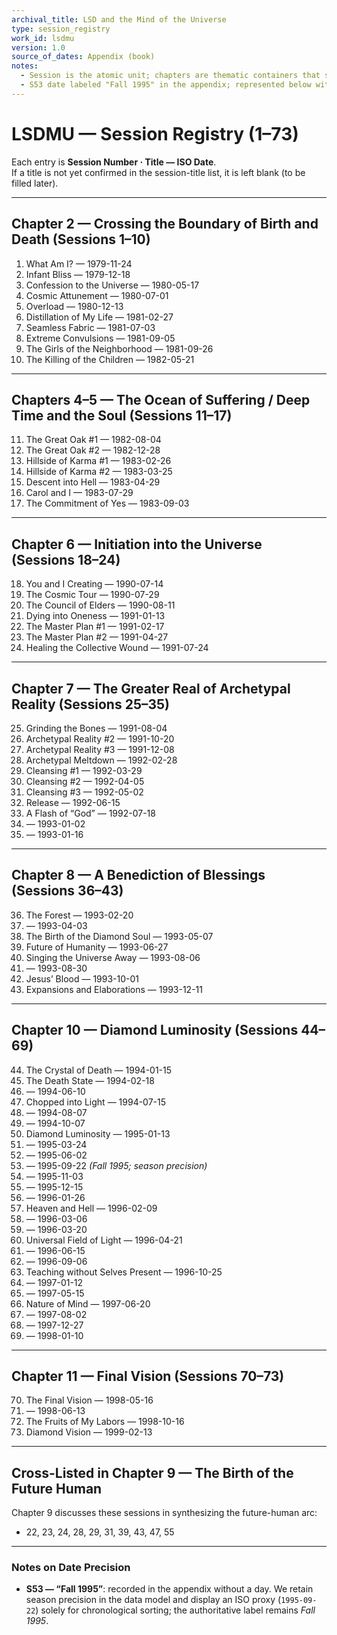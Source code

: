 ```yaml
---
archival_title: LSD and the Mind of the Universe
type: session_registry
work_id: lsdmu
version: 1.0
source_of_dates: Appendix (book)
notes:
  - Session is the atomic unit; chapters are thematic containers that sometimes cross-list sessions.
  - S53 date labeled "Fall 1995" in the appendix; represented below with season precision.
---
```


# LSDMU — Session Registry (1–73)

Each entry is **Session Number · Title — ISO Date**.  
If a title is not yet confirmed in the session-title list, it is left blank (to be filled later).

---

## Chapter 2 — Crossing the Boundary of Birth and Death (Sessions 1–10)
1. What Am I? — 1979-11-24  
2. Infant Bliss — 1979-12-18  
3. Confession to the Universe — 1980-05-17  
4. Cosmic Attunement — 1980-07-01  
5. Overload — 1980-12-13  
6. Distillation of My Life — 1981-02-27  
7. Seamless Fabric — 1981-07-03  
8. Extreme Convulsions — 1981-09-05  
9. The Girls of the Neighborhood — 1981-09-26  
10. The Killing of the Children — 1982-05-21  

---

## Chapters 4–5 — The Ocean of Suffering / Deep Time and the Soul (Sessions 11–17)
11. The Great Oak #1 — 1982-08-04  
12. The Great Oak #2 — 1982-12-28  
13. Hillside of Karma #1 — 1983-02-26  
14. Hillside of Karma #2 — 1983-03-25  
15. Descent into Hell — 1983-04-29  
16. Carol and I — 1983-07-29  
17. The Commitment of Yes — 1983-09-03  

---

## Chapter 6 — Initiation into the Universe (Sessions 18–24)
18. You and I Creating — 1990-07-14  
19. The Cosmic Tour — 1990-07-29  
20. The Council of Elders — 1990-08-11  
21. Dying into Oneness — 1991-01-13  
22. The Master Plan #1 — 1991-02-17  
23. The Master Plan #2 — 1991-04-27  
24. Healing the Collective Wound — 1991-07-24  

---

## Chapter 7 — The Greater Real of Archetypal Reality (Sessions 25–35)
25. Grinding the Bones — 1991-08-04  
26. Archetypal Reality #2 — 1991-10-20  
27. Archetypal Reality #3 — 1991-12-08  
28. Archetypal Meltdown — 1992-02-28  
29. Cleansing #1 — 1992-03-29  
30. Cleansing #2 — 1992-04-05  
31. Cleansing #3 — 1992-05-02  
32. Release — 1992-06-15  
33. A Flash of “God” — 1992-07-18  
34. — 1993-01-02  
35. — 1993-01-16  

---

## Chapter 8 — A Benediction of Blessings (Sessions 36–43)
36. The Forest — 1993-02-20  
37. — 1993-04-03  
38. The Birth of the Diamond Soul — 1993-05-07  
39. Future of Humanity — 1993-06-27  
40. Singing the Universe Away — 1993-08-06  
41. — 1993-08-30  
42. Jesus’ Blood — 1993-10-01  
43. Expansions and Elaborations — 1993-12-11  

---

## Chapter 10 — Diamond Luminosity (Sessions 44–69)
44. The Crystal of Death — 1994-01-15
45. The Death State — 1994-02-18  
46. — 1994-06-10  
47. Chopped into Light — 1994-07-15  
48. — 1994-08-07  
49. — 1994-10-07  
50. Diamond Luminosity — 1995-01-13  
51. — 1995-03-24  
52. — 1995-06-02  
53. — 1995-09-22 *(Fall 1995; season precision)*  
54. — 1995-11-03  
55. — 1995-12-15  
56. — 1996-01-26  
57. Heaven and Hell — 1996-02-09
58. — 1996-03-06  
59. — 1996-03-20  
60. Universal Field of Light — 1996-04-21  
61. — 1996-06-15  
62. — 1996-09-06  
63. Teaching without Selves Present — 1996-10-25
64. — 1997-01-12  
65. — 1997-05-15  
66. Nature of Mind — 1997-06-20  
67. — 1997-08-02  
68. — 1997-12-27  
69. — 1998-01-10  

---

## Chapter 11 — Final Vision (Sessions 70–73)
70. The Final Vision — 1998-05-16  
71. — 1998-06-13  
72. The Fruits of My Labors — 1998-10-16  
73. Diamond Vision — 1999-02-13  

---

## Cross-Listed in Chapter 9 — The Birth of the Future Human
Chapter 9 discusses these sessions in synthesizing the future-human arc:
- 22, 23, 24, 28, 29, 31, 39, 43, 47, 55

---

### Notes on Date Precision
- **S53 — “Fall 1995”**: recorded in the appendix without a day. We retain season precision in the data model and display an ISO proxy (`1995-09-22`) solely for chronological sorting; the authoritative label remains *Fall 1995*.
